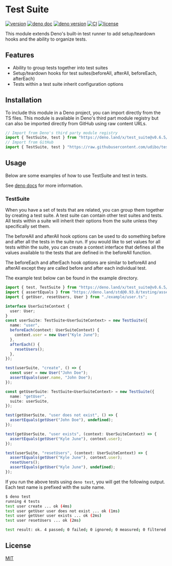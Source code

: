 # Test Suite

[![version](https://img.shields.io/badge/release-v0.6.5-success)](https://github.com/udibo/test_suite/tree/v0.6.5)
[![deno doc](https://img.shields.io/badge/deno-doc-success?logo=deno)](https://doc.deno.land/https/deno.land/x/test_suite@v0.6.5/mod.ts)
[![deno version](https://img.shields.io/badge/deno-v1.9.0-success?logo=deno)](https://github.com/denoland/deno/tree/v1.9.0)
[![CI](https://github.com/udibo/test_suite/workflows/CI/badge.svg)](https://github.com/udibo/test_suite/actions?query=workflow%3ACI)
[![license](https://img.shields.io/github/license/udibo/test_suite)](https://github.com/udibo/test_suite/blob/master/LICENSE)

This module extends Deno's built-in test runner to add setup/teardown hooks and
the ability to organize tests.

## Features

- Ability to group tests together into test suites
- Setup/teardown hooks for test suites(beforeAll, afterAll, beforeEach,
  afterEach)
- Tests within a test suite inherit configuration options

## Installation

To include this module in a Deno project, you can import directly from the TS
files. This module is available in Deno's third part module registry but can
also be imported directly from GitHub using raw content URLs.

```ts
// Import from Deno's third party module registry
import { TestSuite, test } from "https://deno.land/x/test_suite@v0.6.5/mod.ts";
// Import from GitHub
import { TestSuite, test } "https://raw.githubusercontent.com/udibo/test_suite/v0.6.5/mod.ts";
```

## Usage

Below are some examples of how to use TestSuite and test in tests.

See
[deno docs](https://doc.deno.land/https/deno.land/x/test_suite@v0.6.5/mod.ts)
for more information.

### TestSuite

When you have a set of tests that are related, you can group them together by
creating a test suite. A test suite can contain other test suites and tests. All
tests within a suite will inherit their options from the suite unless they
specifically set them.

The beforeAll and afterAll hook options can be used to do something before and
after all the tests in the suite run. If you would like to set values for all
tests within the suite, you can create a context interface that defines all the
values available to the tests that are defined in the beforeAll function.

The beforeEach and afterEach hook options are similar to beforeAll and afterAll
except they are called before and after each individual test.

The example test below can be found in the example directory.

```ts
import { test, TestSuite } from "https://deno.land/x/test_suite@v0.6.5/mod.ts";
import { assertEquals } from "https://deno.land/std@0.93.0/testing/asserts.ts";
import { getUser, resetUsers, User } from "./example/user.ts";

interface UserSuiteContext {
  user: User;
}
const userSuite: TestSuite<UserSuiteContext> = new TestSuite({
  name: "user",
  beforeEach(context: UserSuiteContext) {
    context.user = new User("Kyle June");
  },
  afterEach() {
    resetUsers();
  },
});

test(userSuite, "create", () => {
  const user = new User("John Doe");
  assertEquals(user.name, "John Doe");
});

const getUserSuite: TestSuite<UserSuiteContext> = new TestSuite({
  name: "getUser",
  suite: userSuite,
});

test(getUserSuite, "user does not exist", () => {
  assertEquals(getUser("John Doe"), undefined);
});

test(getUserSuite, "user exists", (context: UserSuiteContext) => {
  assertEquals(getUser("Kyle June"), context.user);
});

test(userSuite, "resetUsers", (context: UserSuiteContext) => {
  assertEquals(getUser("Kyle June"), context.user);
  resetUsers();
  assertEquals(getUser("Kyle June"), undefined);
});
```

If you run the above tests using `deno test`, you will get the following output.
Each test name is prefixed with the suite name.

```sh
$ deno test
running 4 tests
test user create ... ok (4ms)
test user getUser user does not exist ... ok (1ms)
test user getUser user exists ... ok (2ms)
test user resetUsers ... ok (2ms)

test result: ok. 4 passed; 0 failed; 0 ignored; 0 measured; 0 filtered out (11ms)
```

## License

[MIT](LICENSE)

